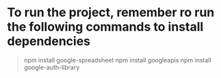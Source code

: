 # To run the project, remember ro run the following commands to install dependencies

> npm install google-spreadsheet
> npm install googleapis
> npm install google-auth-library
